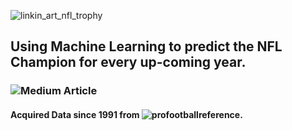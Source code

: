 ![linkin_art_nfl_trophy](https://github.com/allenjake440/NFL_Champion/assets/134075534/0657811b-27c3-4064-aef3-ea8c8de335ef)

## Using Machine Learning to predict the NFL Champion for every up-coming year.

### ![Medium Article](https://allenjake440.medium.com/predicting-the-nfl-champion-with-machine-learning-7c6eede5a4d2)

#### Acquired Data since 1991 from ![profootballreference](https://www.pro-football-reference.com/).





